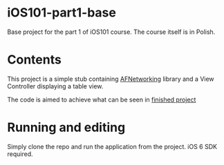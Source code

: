 iOS101-part1-base
=================

Base project for the part 1 of iOS101 course. The course itself is in Polish.

# Contents

This project is a simple stub containing [AFNetworking](https://github.com/AFNetworking/AFNetworking) library and a View Controller displaying a table view.

The code is aimed to achieve what can be seen in [finished project](https://github.com/tomaszj/iOS101-part1)

# Running and editing

Simply clone the repo and run the application from the project. iOS 6 SDK required.
